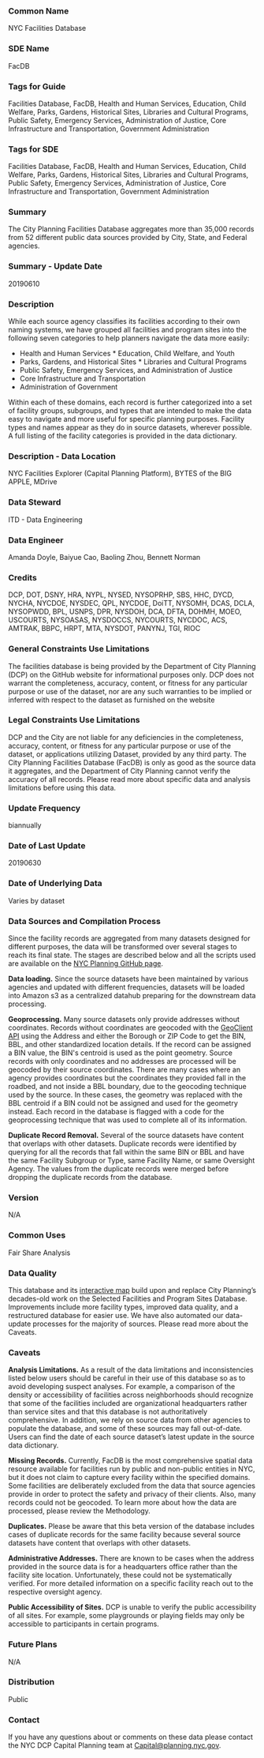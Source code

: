 ### Common Name

NYC Facilities Database

   
### SDE Name

FacDB

   
### Tags for Guide

Facilities Database, FacDB, Health and Human Services, Education, Child Welfare, Parks, Gardens, Historical Sites, Libraries and Cultural Programs, Public Safety, Emergency Services, Administration of Justice, Core Infrastructure and Transportation, Government Administration

   
### Tags for SDE

Facilities Database, FacDB, Health and Human Services, Education, Child Welfare, Parks, Gardens, Historical Sites, Libraries and Cultural Programs, Public Safety, Emergency Services, Administration of Justice, Core Infrastructure and Transportation, Government Administration

   
### Summary

The City Planning Facilities Database aggregates more than 35,000 records from 52 different public data sources provided by City, State, and Federal agencies.

   
### Summary - Update Date

20190610

   
### Description

While each source agency classifies its facilities according to their own naming systems, we have grouped all facilities and program sites into the following seven categories to help planners navigate the data more easily: 
* Health and Human Services * Education, Child Welfare, and Youth
* Parks, Gardens, and Historical Sites * Libraries and Cultural Programs
* Public Safety, Emergency Services, and Administration of Justice
* Core Infrastructure and Transportation
* Administration of Government 

Within each of these domains, each record is further categorized into a set of facility groups, subgroups, and types that are intended to make the data easy to navigate and more useful for specific planning purposes. Facility types and names appear as they do in source datasets, wherever possible. A full listing of the facility categories is provided in the data dictionary.

   
### Description - Data Location

NYC Facilities Explorer (Capital Planning Platform), BYTES of the BIG APPLE, MDrive

   
### Data Steward

ITD - Data Engineering

   
### Data Engineer

Amanda Doyle, Baiyue Cao, Baoling Zhou, Bennett Norman

   
### Credits

DCP, DOT, DSNY, HRA, NYPL, NYSED, NYSOPRHP, SBS, HHC, DYCD, NYCHA, NYCDOE, NYSDEC, QPL, NYCDOE, DoiTT, NYSOMH, DCAS, DCLA, NYSOPWDD, BPL, USNPS, DPR, NYSDOH, DCA, DFTA, DOHMH, MOEO, USCOURTS, NYSOASAS, NYSDOCCS, NYCOURTS, NYCDOC, ACS, AMTRAK, BBPC, HRPT, MTA, NYSDOT, PANYNJ, TGI, RIOC

   
### General Constraints Use Limitations

The facilities database is being provided by the Department of City Planning (DCP) on the GitHub website for informational purposes only. DCP does not warrant the completeness, accuracy, content, or fitness for any particular purpose or use of the dataset, nor are any such warranties to be implied or inferred with respect to the dataset as furnished on the website

   
### Legal Constraints Use Limitations

DCP and the City are not liable for any deficiencies in the completeness, accuracy, content, or fitness for any particular purpose or use of the dataset, or applications utilizing Dataset, provided by any third party. The City Planning Facilities Database (FacDB) is only as good as the source data it aggregates, and the Department of City Planning cannot verify the accuracy of all records. Please read more about specific data and analysis limitations before using this data.

   
### Update Frequency

biannually

   
### Date of Last Update

20190630

   
### Date of Underlying Data
Varies by dataset
   
### Data Sources and Compilation Process

Since the facility records are aggregated from many datasets designed for different purposes, the data will be transformed over several stages to reach its final state. The stages are described below and all the scripts used are available on the [NYC Planning GitHub page](https://github.com/NYCPlanning/db-facilities-tmp). 

**Data loading.** Since the source datasets have been maintained by various agencies and updated with different frequencies, datasets will be loaded into Amazon s3 as a centralized datahub preparing for the downstream data processing. 

**Geoprocessing.** Many source datasets only provide addresses without coordinates. Records without coordinates are geocoded with the [GeoClient API](https://developer.cityofnewyork.us/api/geoclient-api) using the Address and either the Borough or ZIP Code to get the BIN, BBL, and other standardized location details. If the record can be assigned a BIN value, the BIN's centroid is used as the point geometry. Source records with only coordinates and no addresses are processed will be geocoded by their source coordinates. There are many cases where an agency provides coordinates but the coordinates they provided fall in the roadbed, and not inside a BBL boundary, due to the geocoding technique used by the source. In these cases, the geometry was replaced with the BBL centroid if a BIN could not be assigned and used for the geometry instead. Each record in the database is flagged with a code for the geoprocessing technique that was used to complete all of its information. 

**Duplicate Record Removal.** Several of the source datasets have content that overlaps with other datasets. Duplicate records were identified by querying for all the records that fall within the same BIN or BBL and have the same Facility Subgroup or Type, same Facility Name, or same Oversight Agency. The values from the duplicate records were merged before dropping the duplicate records from the database.

   
### Version
N/A
   
### Common Uses
Fair Share Analysis
   
### Data Quality

This database and its [interactive map](http://capitalplanning.nyc.gov/facilities) build upon and replace City Planning’s decades-old work on the Selected Facilities and Program Sites Database. Improvements include more facility types, improved data quality, and a restructured database for easier use. We have also automated our data-update processes for the majority of sources. Please read more about the Caveats.

   
### Caveats

**Analysis Limitations.** As a result of the data limitations and inconsistencies listed below users should be careful in their use of this database so as to avoid developing suspect analyses. For example, a comparison of the density or accessibility of facilities across neighborhoods should recognize that some of the facilities included are organizational headquarters rather than service sites and that this database is not authoritatively comprehensive. In addition, we rely on source data from other agencies to populate the database, and some of these sources may fall out-of-date. Users can find the date of each source dataset’s latest update in the source data dictionary. 

**Missing Records.** Currently, FacDB is the most comprehensive spatial data resource available for facilities run by public and non-public entities in NYC, but it does not claim to capture every facility within the specified domains. Some facilities are deliberately excluded from the data that source agencies provide in order to protect the safety and privacy of their clients. Also, many records could not be geocoded. To learn more about how the data are processed, please review the Methodology. 

**Duplicates.** Please be aware that this beta version of the database includes cases of duplicate records for the same facility because several source datasets have content that overlaps with other datasets. 

**Administrative Addresses.** There are known to be cases when the address provided in the source data is for a headquarters office rather than the facility site location. Unfortunately, these could not be systematically verified. For more detailed information on a specific facility reach out to the respective oversight agency. 

**Public Accessibility of Sites.** DCP is unable to verify the public accessibility of all sites. For example, some playgrounds or playing fields may only be accessible to participants in certain programs.

   
### Future Plans
N/A
   
### Distribution

Public

   
### Contact

If you have any questions about or comments on these data please contact the NYC DCP Capital Planning team at [Capital@planning.nyc.gov](mailto:Capital@planning.nyc.gov).

   